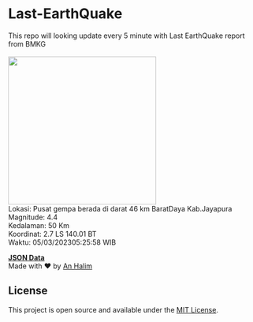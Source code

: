 # Last-EarthQuake
This repo will looking update every 5 minute with Last EarthQuake report from BMKG
<br>
<br>
<img src="https://ews.bmkg.go.id/TEWS/data/20230305052558.mmi.jpg?46583fzi2obhhyd3javv83z" width="300"/>
<br>
Lokasi: Pusat gempa berada di darat 46 km BaratDaya Kab.Jayapura <br>
Magnitude: 4.4 <br>
Kedalaman: 50 Km <br>
Koordinat: 2.7 LS 140.01 BT <br>
Waktu: 05/03/202305:25:58 WIB <br>

<a href="./data/data.json">**JSON Data**</a>
<br>
Made with ❤️ by <a href="https://github.com/an-halim">An Halim</a>
## License

This project is open source and available under the [MIT License](LICENSE).
